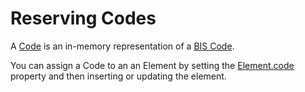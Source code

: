 # Reserving Codes

A [Code]($common) is an in-memory representation of a [BIS Code](../../bis/guide/glossary.md#code).

You can assign a Code to an an Element by setting the [Element.code]($backend) property and then inserting or updating the element.

